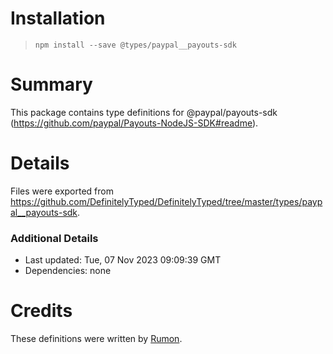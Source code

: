 # Installation
> `npm install --save @types/paypal__payouts-sdk`

# Summary
This package contains type definitions for @paypal/payouts-sdk (https://github.com/paypal/Payouts-NodeJS-SDK#readme).

# Details
Files were exported from https://github.com/DefinitelyTyped/DefinitelyTyped/tree/master/types/paypal__payouts-sdk.

### Additional Details
 * Last updated: Tue, 07 Nov 2023 09:09:39 GMT
 * Dependencies: none

# Credits
These definitions were written by [Rumon](https://github.com/msrumon).
